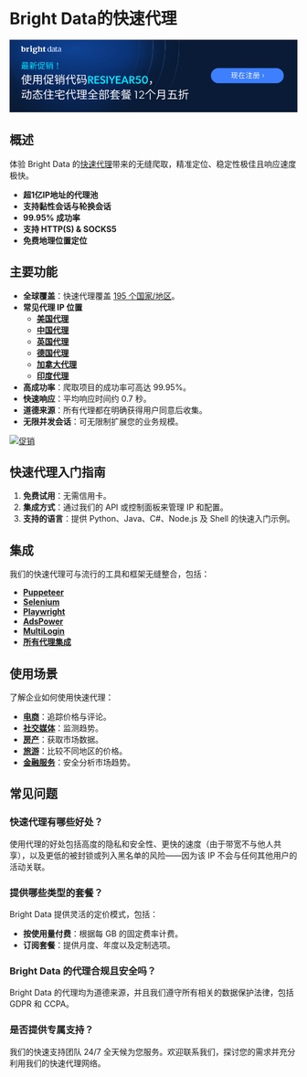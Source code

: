 # Bright Data的快速代理

[![促销](https://github.com/bright-cn/Rotating-Residential-Proxies/raw/main/50%25%20off%20promo%20(1).png)](https://www.bright.cn/solutions/fast-proxies)

## 概述
体验 Bright Data 的[快速代理](https://www.bright.cn/solutions/fast-proxies)带来的无缝爬取，精准定位、稳定性极佳且响应速度极快。

- **超1亿IP地址的代理池**
- **支持黏性会话与轮换会话**
- **99.95% 成功率**
- **支持 HTTP(S) & SOCKS5**
- **免费地理位置定位**

## 主要功能
- **全球覆盖**：快速代理覆盖 [195 个国家/地区](https://www.bright.cn/locations)。
- **常见代理 IP 位置**
    - [**美国代理**](https://www.bright.cn/locations/united-states)
    - [**中国代理**](https://www.bright.cn/locations/cn)
    - [**英国代理**](https://www.bright.cn/locations/gb)
    - [**德国代理**](https://www.bright.cn/locations/de)
    - [**加拿大代理**](https://www.bright.cn/locations/ca)
    - [**印度代理**](https://www.bright.cn/locations/in)
- **高成功率**：爬取项目的成功率可高达 99.95%。
- **快速响应**：平均响应时间约 0.7 秒。
- **道德来源**：所有代理都在明确获得用户同意后收集。
- **无限并发会话**：可无限制扩展您的业务规模。

[![促销](https://github.com/bright-cn/LinkedIn-Scraper/blob/main/Proxies%20and%20scrapers%20GitHub%20bonus%20banner.png)](https://www.bright.cn/solutions/fast-proxies)

## 快速代理入门指南
1. **免费试用**：无需信用卡。
2. **集成方式**：通过我们的 API 或控制面板来管理 IP 和配置。
3. **支持的语言**：提供 Python、Java、C#、Node.js 及 Shell 的快速入门示例。

## 集成
我们的快速代理可与流行的工具和框架无缝整合，包括：

- [**Puppeteer**](https://www.bright.cn/integration/puppeteer)
- [**Selenium**](https://www.bright.cn/integration/selenium)
- [**Playwright**](https://www.bright.cn/integration/playwright)
- [**AdsPower**](https://www.bright.cn/integration/adspower)
- [**MultiLogin**](https://www.bright.cn/integration/multilogin)
- [**所有代理集成**](https://www.bright.cn/integration)

## 使用场景
了解企业如何使用快速代理：

- [**电商**](https://www.bright.cn/use-cases/ecommerce)：追踪价格与评论。
- [**社交媒体**](https://www.bright.cn/use-cases/social-media-for-marketing)：监测趋势。
- [**房产**](https://www.bright.cn/use-cases/real-estate)：获取市场数据。
- [**旅游**](https://www.bright.cn/use-cases/travel)：比较不同地区的价格。
- [**金融服务**](https://www.bright.cn/use-cases/financial)：安全分析市场趋势。

## 常见问题

### 快速代理有哪些好处？
使用代理的好处包括高度的隐私和安全性、更快的速度（由于带宽不与他人共享），以及更低的被封锁或列入黑名单的风险——因为该 IP 不会与任何其他用户的活动关联。

### 提供哪些类型的套餐？
Bright Data 提供灵活的定价模式，包括：

- **按使用量付费**：根据每 GB 的固定费率计费。
- **订阅套餐**：提供月度、年度以及定制选项。

### Bright Data 的代理合规且安全吗？
Bright Data 的代理均为道德来源，并且我们遵守所有相关的数据保护法律，包括 GDPR 和 CCPA。

### 是否提供专属支持？
我们的快速支持团队 24/7 全天候为您服务。欢迎联系我们，探讨您的需求并充分利用我们的快速代理网络。
